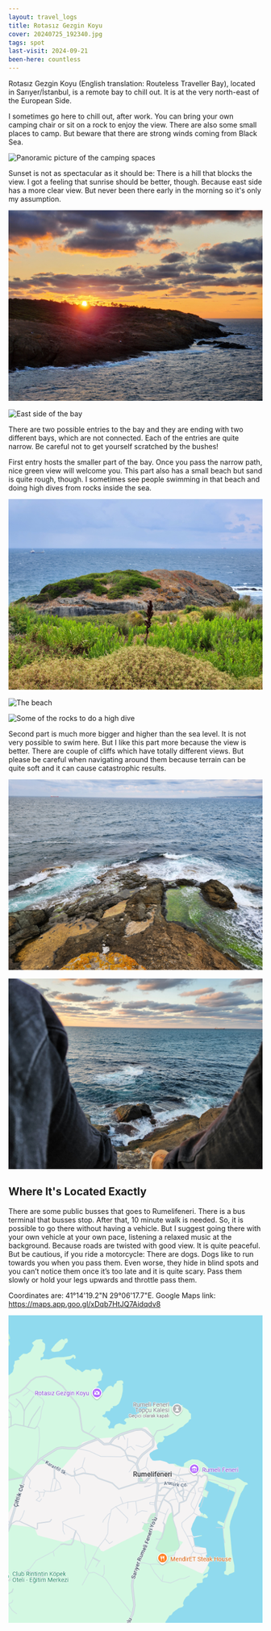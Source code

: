 ```yaml
---
layout: travel_logs
title: Rotasız Gezgin Koyu
cover: 20240725_192340.jpg
tags: spot
last-visit: 2024-09-21
been-here: countless
---
```


Rotasız Gezgin Koyu (English translation: Routeless Traveller Bay), located in
Sarıyer/İstanbul, is a remote bay to chill out. It is at the very north-east
of the European Side.

I sometimes go here to chill out, after work. You can bring your own camping
chair or sit on a rock to enjoy the view. There are also some small places to
camp. But beware that there are strong winds coming from Black Sea.

![Panoramic picture of the camping spaces](/assets/img/travel-logs/rotasiz-gezgin-koyu/20240801_200643.jpg)

Sunset is not as spectacular as it should be: There is a hill that blocks the
view. I got a feeling that sunrise should be better, though. Because east side
has a more clear view. But never been there early in the morning so it's only my
assumption.

![Sunset](/assets/img/travel-logs/rotasiz-gezgin-koyu/20240801_200802.jpg)

![East side of the bay](/assets/img/travel-logs/rotasiz-gezgin-koyu/20240725_193257.jpg)

There are two possible entries to the bay and they are ending with two different
bays, which are not connected. Each of the entries are quite narrow. Be careful
not to get yourself scratched by the bushes!

First entry hosts the smaller part of the bay. Once you pass the narrow path,
nice green view will welcome you. This part also has a small beach but sand is
quite rough, though. I sometimes see people swimming in that beach and doing
high dives from rocks inside the sea.

![Welcoming view](/assets/img/travel-logs/rotasiz-gezgin-koyu/20240725_191733.jpg)

![The beach](/assets/img/travel-logs/rotasiz-gezgin-koyu/20240725_193822.jpg)

![Some of the rocks to do a high dive](/assets/img/travel-logs/rotasiz-gezgin-koyu/20240725_193031.jpg)

Second part is much more bigger and higher than the sea level. It is not very
possible to swim here. But I like this part more because the view is better.
There are couple of cliffs which have totally different views. But please be
careful when navigating around them because terrain can be quite soft and it can
cause catastrophic results.

![View from a cliff](/assets/img/travel-logs/rotasiz-gezgin-koyu/20240725_192340.jpg)

![There are rocks to sit on and enjoy the view](/assets/img/travel-logs/rotasiz-gezgin-koyu/20240801_200117.jpg)

## Where It's Located Exactly

There are some public busses that goes to Rumelifeneri. There is a bus terminal that busses stop. After that, 10 minute walk is needed. So, it is possible to go there without having a vehicle. But I suggest going there with your own vehicle at your own pace, listening a relaxed music at the background. Because roads are twisted with good view. It is quite peaceful. But be cautious, if you ride a motorcycle: There are dogs. Dogs like to run towards you when you pass them. Even worse, they hide in blind spots and you can’t notice them once it’s too late and it is quite scary. Pass them slowly or hold your legs upwards and throttle pass them.

Coordinates are: 41°14'19.2"N 29°06'17.7"E. Google Maps link: https://maps.app.goo.gl/xDqb7HtJQ7Aidqdv8

![Google Maps snip](/assets/img/travel-logs/rotasiz-gezgin-koyu/google_maps_snip.png)

